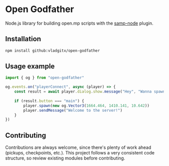 # Open Godfather

Node.js library for building open.mp scripts with the [samp-node](https://github.com/AmyrAhmady/samp-node) plugin.

## Installation

```bash
npm install github:vladgitx/open-godfather
```
    
## Usage example

```typescript
import { og } from "open-godfather"

og.events.on("playerConnect", async (player) => {
    const result = await player.dialog.show.message("Hey", "Wanna spawn?", "Yes", "No")
	
    if (result.button === "main") {
        player.spawn(new og.Vector3(1664.464, 1410.141, 10.642))
        player.sendMessage("Welcome to the server!")
    }
})
```

## Contributing

Contributions are always welcome, since there's plenty of work ahead (pickups, checkpoints, etc.). This project follows a very consistent code structure, so review existing modules before contributing.
